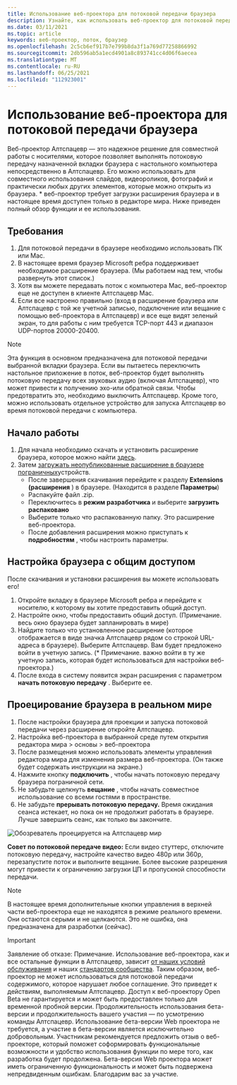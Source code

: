 ```yaml
---
title: Использование веб-проектора для потоковой передачи браузера
description: Узнайте, как использовать веб-проектор для потоковой передачи содержимого из назначенного браузера в Алтспацеврные возможности.
ms.date: 03/11/2021
ms.topic: article
keywords: веб-проектор, поток, браузер
ms.openlocfilehash: 2c5cb6ef917b7e799b8da3f1a769d77258866992
ms.sourcegitcommit: 2db596ab5a1ecd4901a8c893741cc4d06f6aecea
ms.translationtype: MT
ms.contentlocale: ru-RU
ms.lasthandoff: 06/25/2021
ms.locfileid: "112923001"
---
```

# <a name="using-the-web-projector-to-stream-a-browser"></a>Использование веб-проектора для потоковой передачи браузера

Веб-проектор Алтспацевр — это надежное решение для совместной работы с носителями, которое позволяет выполнять потоковую передачу назначенной вкладки браузера с настольного компьютера непосредственно в Алтспацевр. Его можно использовать для совместного использования слайдов, видеороликов, фотографий и практически любых других элементов, которые можно открыть из браузера. * веб-проектор требует загрузки расширения браузера и в настоящее время доступен только в редакторе мира. Ниже приведен полный обзор функции и ее использования.

## <a name="requirements"></a>Требования

1. Для потоковой передачи в браузере необходимо использовать ПК или Mac.
2. В настоящее время браузер Microsoft ребра поддерживает необходимое расширение браузера. (Мы работаем над тем, чтобы развернуть этот список.)
3. Хотя вы можете передавать поток с компьютера Mac, веб-проектор еще не доступен в клиенте Алтспацевр Mac.
4. Если все настроено правильно (вход в расширение браузера или Алтспацевр с той же учетной записью, подключение или вещание с помощью веб-проектора в Алтспацевр) и все еще видят зеленый экран, то для работы с ним требуется TCP-порт 443 и диапазон UDP-портов 20000-20400.

> [!NOTE]
> Эта функция в основном предназначена для потоковой передачи выбранной вкладки браузера. Если вы пытаетесь переключить настольное приложение в поток, веб-проектор будет выполнять потоковую передачу всех звуковых аудио (включая Алтспацевр), что может привести к получению эхо-или обратной связи. Чтобы предотвратить это, необходимо выключить Алтспацевр. Кроме того, можно использовать отдельное устройство для запуска Алтспацевр во время потоковой передачи с компьютера.

## <a name="getting-started"></a>Начало работы

1. Для начала необходимо скачать и установить расширение браузера, которое можно найти [здесь](https://account.altvr.com/web_projector).
2. Затем [загружать неопубликованные расширение в браузере пограничных](https://docs.microsoft.com/microsoft-edge/extensions-chromium/getting-started/extension-sideloading)устройств.
    * После завершения скачивания перейдите к разделу **Extensions (расширения** ) в браузере. (Находится в разделе **Параметры**)
    * Распакуйте файл .zip.
    * Переключитесь в **режим разработчика** и выберите **загрузить распаковано**
    * Выберите только что распакованную папку. Это расширение веб-проектора.
    * После добавления расширения можно приступать к **подробностям** , чтобы настроить параметры.

## <a name="setting-up-a-shareable-browser"></a>Настройка браузера с общим доступом

После скачивания и установки расширения вы можете использовать его!

1. Откройте вкладку в браузере Microsoft ребра и перейдите к носителю, к которому вы хотите предоставить общий доступ.
2. Настройте окно, чтобы предоставить общий доступ. (Примечание. весь окно браузера будет запланировать в мире)
3. Найдите только что установленное расширение (которое отображается в виде значка Алтспацевр рядом со строкой URL-адреса в браузере). Выберите Алтспацевр. Вам будет предложено войти в учетную запись. (* Примечание. важно войти в ту же учетную запись, которая будет использоваться для настройки веб-проектора.)
4. После входа в систему появится экран расширения с параметром **начать потоковую передачу** . Выберите ее.

## <a name="projecting-your-browser-in-world"></a>Проецирование браузера в реальном мире

1. После настройки браузера для проекции и запуска потоковой передачи через расширение откройте Алтспацевр.
2. Настройка веб-проектора в выбранной среде путем открытия редактора мира > основы > веб-проектора
3. После размещения можно использовать элементы управления редактора мира для изменения размера веб-проектора. (Он также будет содержать инструкции на экране.)
4. Нажмите кнопку **подключить** , чтобы начать потоковую передачу браузера пограничной сети.
5. Не забудьте щелкнуть **вещание** , чтобы начать совместное использование со всеми гостями в пространстве.
6. Не забудьте **прерывать потоковую передачу.** Время ожидания сеанса истекает, но пока он не продолжит работать в браузере. Лучше завершить сеанс, как только вы закончите.

![Обозреватель проецируется на Алтспацевр мир](images/web-project-img-01.png)

**Совет по потоковой передаче видео:** Если видео стуттерс, отключите потоковую передачу, настройте качество видео 480p или 360p, перезапустите поток и выполните вещание. Более высокие разрешения могут привести к ограничению загрузки ЦП и пропускной способности передачи.

> [!NOTE]
> В настоящее время дополнительные кнопки управления в верхней части веб-проектора еще не находятся в режиме реального времени. Они остаются серыми и не щелкаются. Это не ошибка, она предназначена для разработки (сейчас).

> [!IMPORTANT]
> Заявление об отказе: Примечание. Использование веб-проектора, как и все остальные функции в Алтспацевр, зависит [от наших условий обслуживания](../community/terms-of-service.md) и наших [стандартов сообщества](../community/community-standards.md). Таким образом, веб-проектор не может использоваться для потоковой передачи содержимого, которое нарушает любое соглашение. Это приведет к действиям, выполняемым Алтспацевр. Доступ к веб-проектору Open Beta не гарантируется и может быть предоставлен только для временной пробной версии. Продолжительность использования бета-версии и продолжительность вашего участия — по усмотрению команды Алтспацевр. Использование бета-версии Web проектора не требуется, а участие в бета-версии является исключительно добровольным. Участникам рекомендуется предложить отзыв о веб-проекторе, который поможет соформировать функциональные возможности и удобство использования функции по мере того, как разработка будет продолжена. Бета-версия Web проектора может иметь ограниченную функциональность и может быть подвержена непредвиденным ошибкам. Благодарим вас за участие.
